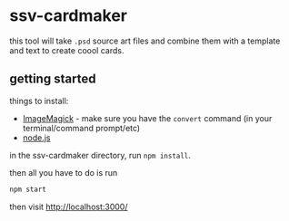 # ssv-cardmaker

this tool will take `.psd` source art files and combine them with a template and text to create coool cards.

## getting started

things to install:

* [ImageMagick](http://www.imagemagick.org/) - make sure you have the `convert` command (in your terminal/command prompt/etc)
* [node.js](http://nodejs.org/)

in the ssv-cardmaker directory, run `npm install`.

then all you have to do is run

```sh
npm start
```

then visit [http://localhost:3000/](http://localhost:3000/)
